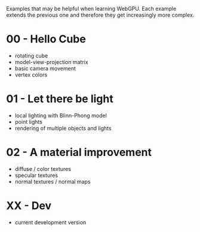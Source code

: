 Examples that may be helpful when learning WebGPU. Each example extends the previous one and therefore they get increasingly more complex.

# 00 - Hello Cube

* rotating cube
* model-view-projection matrix
* basic camera movement
* vertex colors

# 01 - Let there be light

* local lighting with Blinn-Phong model
* point lights
* rendering of multiple objects and lights

# 02 - A material improvement

* diffuse / color textures
* specular textures
* normal textures / normal maps

# XX - Dev

* current development version